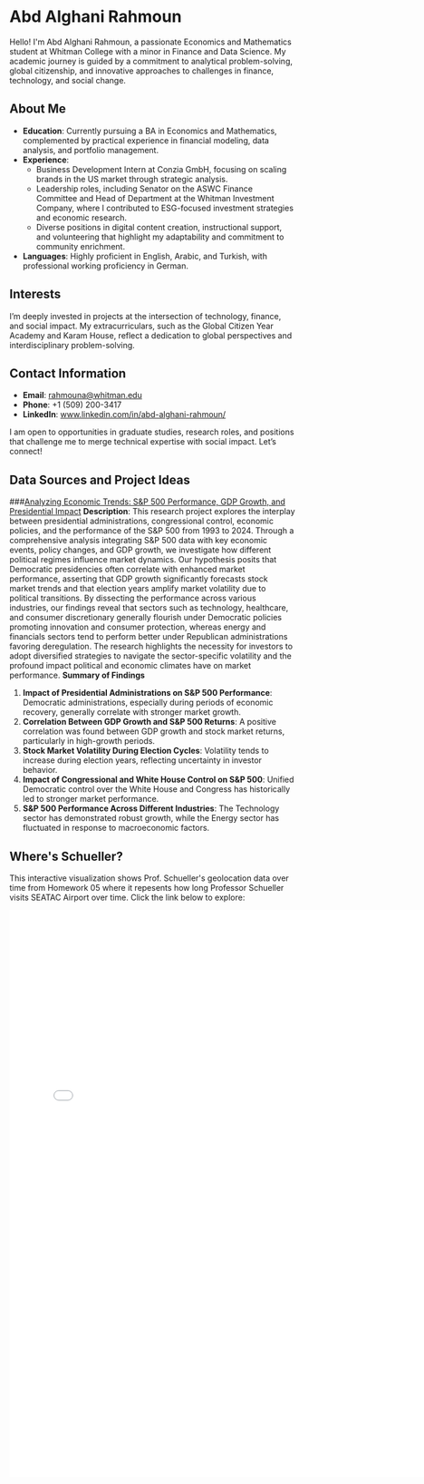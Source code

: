 # Abd Alghani Rahmoun

Hello! I'm Abd Alghani Rahmoun, a passionate Economics and Mathematics student at Whitman College with a minor in Finance and Data Science. My academic journey is guided by a commitment to analytical problem-solving, global citizenship, and innovative approaches to challenges in finance, technology, and social change.

## About Me
- **Education**: Currently pursuing a BA in Economics and Mathematics, complemented by practical experience in financial modeling, data analysis, and portfolio management.
- **Experience**:  
  - Business Development Intern at Conzia GmbH, focusing on scaling brands in the US market through strategic analysis.  
  - Leadership roles, including Senator on the ASWC Finance Committee and Head of Department at the Whitman Investment Company, where I contributed to ESG-focused investment strategies and economic research.  
  - Diverse positions in digital content creation, instructional support, and volunteering that highlight my adaptability and commitment to community enrichment.  
- **Languages**: Highly proficient in English, Arabic, and Turkish, with professional working proficiency in German.  

## Interests
I’m deeply invested in projects at the intersection of technology, finance, and social impact. My extracurriculars, such as the Global Citizen Year Academy and Karam House, reflect a dedication to global perspectives and interdisciplinary problem-solving.

## Contact Information
- **Email**: rahmouna@whitman.edu  
- **Phone**: +1 (509) 200-3417  
- **LinkedIn**: www.linkedin.com/in/abd-alghani-rahmoun/

I am open to opportunities in graduate studies, research roles, and positions that challenge me to merge technical expertise with social impact. Let’s connect!

## Data Sources and Project Ideas

###[Analyzing Economic Trends: S&P 500 Performance, GDP Growth, and Presidential Impact](https://abdrah-2004.github.io/Portfolio/)
**Description**: This research project explores the interplay between presidential administrations, congressional control, economic policies, and the performance of the S&P 500 from 1993 to 2024. Through a comprehensive analysis integrating S&P 500 data with key economic events, policy changes, and GDP growth, we investigate how different political regimes influence market dynamics. Our hypothesis posits that Democratic presidencies often correlate with enhanced market performance, asserting that GDP growth significantly forecasts stock market trends and that election years amplify market volatility due to political transitions. By dissecting the performance across various industries, our findings reveal that sectors such as technology, healthcare, and consumer discretionary generally flourish under Democratic policies promoting innovation and consumer protection, whereas energy and financials sectors tend to perform better under Republican administrations favoring deregulation. The research highlights the necessity for investors to adopt diversified strategies to navigate the sector-specific volatility and the profound impact political and economic climates have on market performance.
**Summary of Findings**  
1. **Impact of Presidential Administrations on S&P 500 Performance**: Democratic administrations, especially during periods of economic recovery, generally correlate with stronger market growth.  
2. **Correlation Between GDP Growth and S&P 500 Returns**: A positive correlation was found between GDP growth and stock market returns, particularly in high-growth periods.  
3. **Stock Market Volatility During Election Cycles**: Volatility tends to increase during election years, reflecting uncertainty in investor behavior.  
4. **Impact of Congressional and White House Control on S&P 500**: Unified Democratic control over the White House and Congress has historically led to stronger market performance.  
5. **S&P 500 Performance Across Different Industries**: The Technology sector has demonstrated robust growth, while the Energy sector has fluctuated in response to macroeconomic factors.


## Where's Schueller?

This interactive visualization shows Prof. Schueller's geolocation data over time from Homework 05 where it repesents how long Professor Schueller visits SEATAC Airport over time. Click the link below to explore:
 <iframe src="wheres_schueller.html" width="150%" height="1000" frameborder="0"></iframe>

